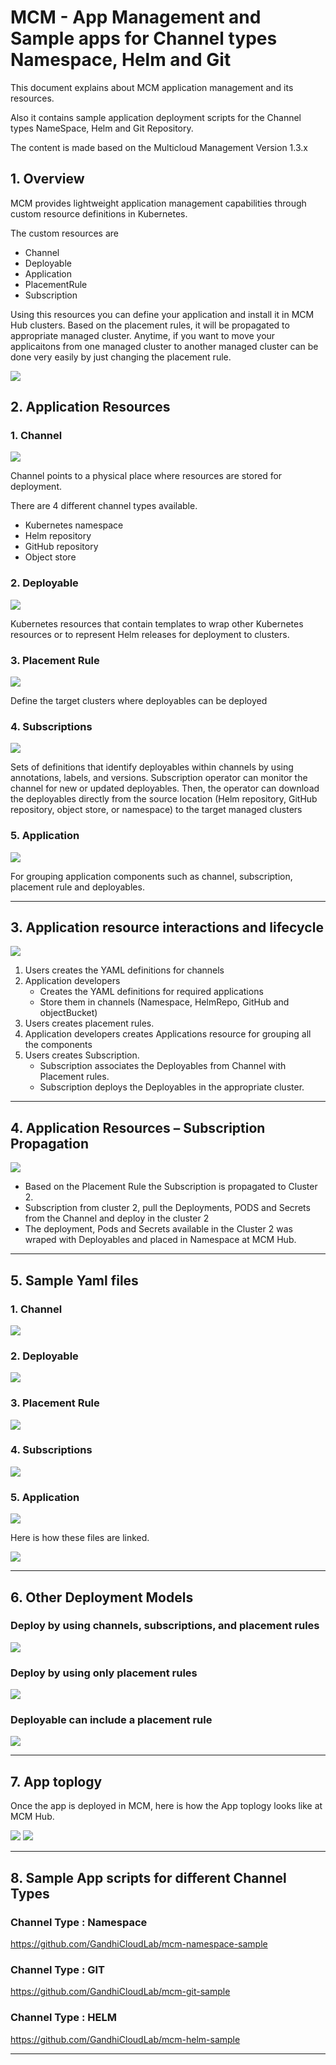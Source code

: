 # MCM - App Management and Sample apps for Channel types Namespace, Helm and Git

This document explains about MCM application management and its resources.

Also it contains sample application deployment scripts for the Channel types NameSpace, Helm and Git Repository.

The content is made based on the Multicloud Management Version 1.3.x

## 1. Overview

MCM provides lightweight application management capabilities through custom resource definitions in Kubernetes.

The custom resources are 
- Channel
- Deployable
- Application
- PlacementRule
- Subscription

Using this resources you can define your application and install it in MCM Hub clusters. Based on the placement rules, it will be propagated to appropriate managed cluster. Anytime, if you want to move your applicaitons from one managed cluster to another managed cluster can be done very easily by just changing the placement rule.

<img src="images/01-cluster.png">


## 2. Application Resources

### 1. Channel

<img src="images/11-application.png">

Channel points to a physical place where resources are stored for deployment.

There are 4 different channel types available.

- Kubernetes namespace 
- Helm repository
- GitHub repository
- Object store

### 2. Deployable

<img src="images/12-deployable.png">

Kubernetes resources that contain templates to wrap other Kubernetes resources or to represent Helm releases for deployment to clusters.

### 3. Placement Rule

<img src="images/13-placementrule.png">

Define the target clusters where deployables can be deployed

### 4. Subscriptions

<img src="images/15-subscription.png">

Sets of definitions that identify deployables within channels by using annotations, labels, and versions.
Subscription operator can monitor the channel for new or updated deployables.
Then, the operator can download the deployables  directly from the source location (Helm repository, GitHub repository, object store, or namespace) to the target managed clusters

### 5. Application

<img src="images/14-channel.png">

For grouping application components such as channel, subscription, placement rule and deployables.

-------------

## 3. Application resource interactions and lifecycle

<img src="images/21-app-resources.png">

1. Users creates the YAML definitions for channels
2. Application developers 
   - Creates the YAML definitions for required applications
   - Store them in channels (Namespace, HelmRepo, GitHub and objectBucket)
3. Users creates placement rules. 
4. Application developers creates Applications resource for grouping all the components
5. Users creates Subscription.
   - Subscription associates the Deployables from Channel with Placement rules.
   - Subscription deploys the Deployables in the appropriate cluster.

-------------

## 4. Application Resources – Subscription Propagation

<img src="images/31-app-subscription.png">

- Based on the Placement Rule the Subscription is propagated to Cluster 2.
- Subscription from cluster 2, pull the Deployments, PODS and Secrets from the Channel and  deploy in the cluster 2
- The deployment, Pods and Secrets available in the Cluster 2 was wraped with Deployables and placed in Namespace at MCM Hub.

-------------

## 5. Sample Yaml files

### 1. Channel

<img src="images/42-channel.png">

### 2. Deployable

<img src="images/41-deployable.png">

### 3. Placement Rule

<img src="images/43-placementrule.png">

### 4. Subscriptions

<img src="images/44-subscrption.png">

### 5. Application

<img src="images/45-application.png">


Here is how these files are linked.

<img src="images/46-all.png">


-------------

## 6. Other Deployment Models

### Deploy by using channels, subscriptions, and placement rules

<img src="images/61-type1.png">

### Deploy by using only placement rules

<img src="images/62-type2.png">

### Deployable can include a placement rule

<img src="images/63-type3.png">


-------------

## 7. App toplogy

Once the app is deployed in MCM, here is how the App toplogy looks like at MCM Hub.

<img src="images/71-applications.png">
<img src="images/72-app-toplogy.png">

-------------

## 8. Sample App scripts for different Channel Types

### Channel Type : Namespace
https://github.com/GandhiCloudLab/mcm-namespace-sample

### Channel Type : GIT

https://github.com/GandhiCloudLab/mcm-git-sample

### Channel Type : HELM
https://github.com/GandhiCloudLab/mcm-helm-sample

-------------
